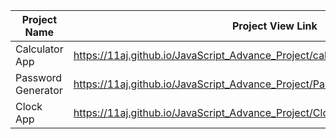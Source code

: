 | Project Name          | Project View Link |
| ----------------------| ------------------|
|  Calculator App    | https://11aj.github.io/JavaScript_Advance_Project/calculator%20app/index.html                                     | 
| Password Generator | https://11aj.github.io/JavaScript_Advance_Project/Passwod%20generator/index.html                                   |
| Clock App          | https://11aj.github.io/JavaScript_Advance_Project/Clock%20App/index.html                                          |
